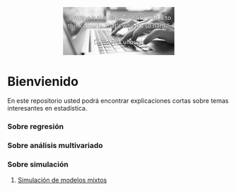 <p align="center"> 
<img src="images/cabezote.png" alt="" width="50%" height="50%">
</p>

# Bienvienido

En este repositorio usted podrá encontrar explicaciones cortas sobre temas interesantes en estadística.

### Sobre regresión

### Sobre análisis multivariado

### Sobre simulación
1. [Simulación de modelos mixtos](http://htmlpreview.github.com/?https://raw.githubusercontent.com/fhernanb/myblog/master/Publicaciones/Simulacion/Simulacion_modelos_mixtos/Simulacion_modelos_mixtos.html)


